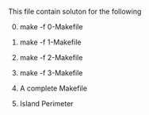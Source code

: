 This file contain soluton for the following

0. make -f 0-Makefile

1. make -f 1-Makefile

2. make -f 2-Makefile

3. make -f 3-Makefile

4. A complete Makefile

5. Island Perimeter
